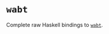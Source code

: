 # `wabt`

Complete raw Haskell bindings to [`wabt`](https://github.com/WebAssembly/wabt/tree/8be933ef8c1a6539823b0ed77b3a41524888e19d).
